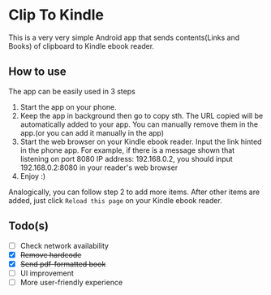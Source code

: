 # Clip To Kindle

This is a very very simple Android app that sends contents(Links and Books) of clipboard to Kindle ebook reader.

## How to use

The app can be easily used in 3 steps

1. Start the app on your phone.
2. Keep the app in background then go to copy sth. The URL copied will be automatically added to your app. You can manually remove them in the app.(or you can add it manually in the app)
3. Start the web browser on your Kindle ebook reader. Input the link hinted in the phone app. For example, if there is a message shown that listening on port 8080 IP address: 192.168.0.2, you should input 192.168.0.2:8080 in your reader's web browser
4. Enjoy :)

Analogically, you can follow step 2 to add more items. After other items are added, just click `Reload this page` on your Kindle ebook reader.

## Todo(s)

- [ ] Check network availability
- [x] ~~Remove hardcode~~
- [x] ~~Send pdf-formatted book~~
- [ ] UI improvement
- [ ] More user-friendly experience
